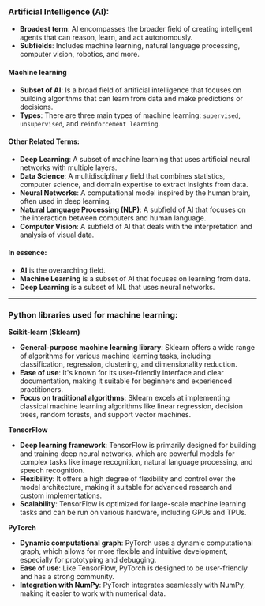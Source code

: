 ### **Artificial Intelligence (AI):**
- **Broadest term**: AI encompasses the broader field of creating intelligent agents that can reason, learn, and act autonomously.
- **Subfields**: Includes machine learning, natural language processing, computer vision, robotics, and more.

#### **Machine learning**
- **Subset of AI**: Is a broad field of artificial intelligence that focuses on building algorithms that can learn from data and make predictions or decisions.<br> 
- **Types**: There are three main types of machine learning: `supervised`, `unsupervised`, and `reinforcement learning`.

#### **Other Related Terms**:

- **Deep Learning**: A subset of machine learning that uses artificial neural networks with multiple layers.
- **Data Science**: A multidisciplinary field that combines statistics, computer science, and domain expertise to extract insights from data.
- **Neural Networks**: A computational model inspired by the human brain, often used in deep learning.
- **Natural Language Processing (NLP)**: A subfield of AI that focuses on the interaction between computers and human language.
- **Computer Vision**: A subfield of AI that deals with the interpretation and analysis of visual data.

#### In essence:

- **AI** is the overarching field.
- **Machine Learning** is a subset of AI that focuses on learning from data.
- **Deep Learning** is a subset of ML that uses neural networks.
---

### **Python libraries used for machine learning:**

**Scikit-learn (Sklearn)**
- **General-purpose machine learning library**: Sklearn offers a wide range of algorithms for various machine learning tasks, including classification, regression, clustering, and dimensionality reduction.   
- **Ease of use**: It's known for its user-friendly interface and clear documentation, making it suitable for beginners and experienced practitioners.
- **Focus on traditional algorithms**: Sklearn excels at implementing classical machine learning algorithms like linear regression, decision trees, random forests, and support vector machines.

**TensorFlow**
- **Deep learning framework**: TensorFlow is primarily designed for building and training deep neural networks, which are powerful models for complex tasks like image recognition, natural language processing, and speech recognition.
- **Flexibility**: It offers a high degree of flexibility and control over the model architecture, making it suitable for advanced research and custom implementations.
- **Scalability**: TensorFlow is optimized for large-scale machine learning tasks and can be run on various hardware, including GPUs and TPUs.

**PyTorch**
- **Dynamic computational graph**: PyTorch uses a dynamic computational graph, which allows for more flexible and intuitive development, especially for prototyping and debugging.
- **Ease of use**: Like TensorFlow, PyTorch is designed to be user-friendly and has a strong community.
- **Integration with NumPy**: PyTorch integrates seamlessly with NumPy, making it easier to work with numerical data.